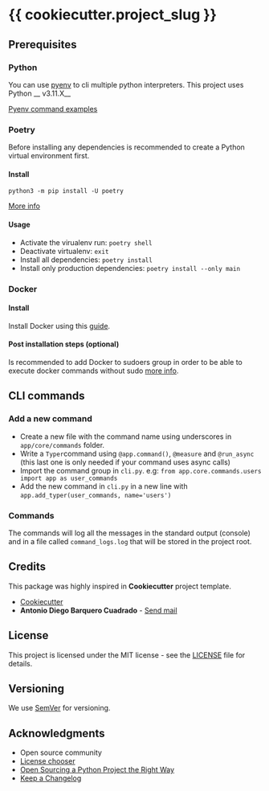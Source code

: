 # {{ cookiecutter.project_slug }}

## Prerequisites

### Python

You can use [pyenv](https://github.com/pyenv/pyenv) to cli multiple python interpreters. This project uses Python __
v3.11.X__

[Pyenv command examples](https://github.com/pyenv/pyenv/blob/master/COMMANDS.md)

### Poetry

Before installing any dependencies is recommended to create a Python virtual environment first.

#### Install

``` python3 -m pip install -U poetry ```

[More info](https://python-poetry.org/docs/#installation)

#### Usage

* Activate the virualenv run: ``poetry shell``
* Deactivate virtualenv: ``exit``
* Install all dependencies: ``poetry install``
* Install only production dependencies: ``poetry install --only main``

### Docker

#### Install

Install Docker using this [guide](https://docs.docker.com/engine/install/).

#### Post installation steps (optional)

Is recommended to add Docker to sudoers group in order to be able to execute docker commands without
sudo [more info](https://docs.docker.com/engine/install/linux-postinstall/).


## CLI commands

### Add a new command

- Create a new file with the command name using underscores in ``app/core/commands`` folder.
- Write a ``Typer``command using ``@app.command()``, ``@measure`` and ``@run_async`` (this last one is only needed if your command uses async calls)
- Import the command group in ``cli.py``. e.g: ``from app.core.commands.users import app as user_commands``
- Add the new command in ``cli.py`` in a new line with ``app.add_typer(user_commands, name='users')
``

### Commands

The commands will log all the messages in the standard output (console) and in a file called ``command_logs.log`` that will be stored in the project root.

## Credits

This package was highly inspired in **Cookiecutter** project template.

* [Cookiecutter](https://github.com/audreyr/cookiecutter)
* **Antonio Diego Barquero Cuadrado** - [Send mail](mailto:anbarquer@gmail.com)

## License

This project is licensed under the MIT license - see the [LICENSE](LICENSE) file for details.

## Versioning

We use [SemVer](http://semver.org/) for versioning.

## Acknowledgments

* Open source community
* [License chooser](https://choosealicense.com/)
* [Open Sourcing a Python Project the Right Way](https://jeffknupp.com/blog/2013/08/16/open-sourcing-a-python-project-the-right-way/)
* [Keep a Changelog](http://keepachangelog.com/en/1.0.0/)

